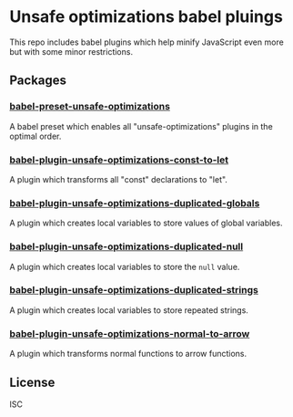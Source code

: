 # Unsafe optimizations babel pluings

This repo includes babel plugins which help minify JavaScript even more but with some minor
restrictions.

## Packages

### [babel-preset-unsafe-optimizations](packages/babel-preset-unsafe-optimizations/README.md)

A babel preset which enables all "unsafe-optimizations" plugins in the optimal order.

### [babel-plugin-unsafe-optimizations-const-to-let](packages/babel-plugin-unsafe-optimizations-const-to-let/README.md)

A plugin which transforms all "const" declarations to "let".

### [babel-plugin-unsafe-optimizations-duplicated-globals](packages/babel-plugin-unsafe-optimizations-duplicated-globals/README.md)

A plugin which creates local variables to store values of global variables.

### [babel-plugin-unsafe-optimizations-duplicated-null](packages/babel-plugin-unsafe-optimizations-duplicated-null/README.md)

A plugin which creates local variables to store the `null` value.

### [babel-plugin-unsafe-optimizations-duplicated-strings](packages/babel-plugin-unsafe-optimizations-duplicated-strings/README.md)

A plugin which creates local variables to store repeated strings.

### [babel-plugin-unsafe-optimizations-normal-to-arrow](packages/babel-plugin-unsafe-optimizations-normal-to-arrow/README.md)

A plugin which transforms normal functions to arrow functions.

## License

ISC
